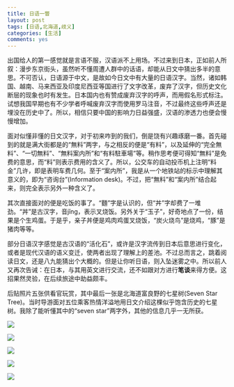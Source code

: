 ```yaml
---
title: 日语一瞥
layout: post
tags: [日语,北海道,歧义]
categories: [生活]
comments: yes
---
```


出国给人的第一感觉就是言语不服，汉语派不上用场。不过来到日本，正如前人所叙：漫步东京街头，虽然听不懂周遭人群中的话语，却能从日文中猜出多半的意思。不可否认，日语源于中文，是故如今日文中有大量的日语汉字。当然，诸如韩国、越南、马来西亚及印度尼西亚等国进行了文字改革，废弃了汉字，但历史文化断层的现象也时有发生。日本国内也有赞成废弃汉字的呼声，而用假名形式标注。试想我国早期也有不少学者呼喊废弃汉字而使用罗马注音，不过最终这些呼声还是埋没在历史中了。所以，相信只要中国的影响力日益强盛，汉语的渗透力也便会慢慢增加。

面对似懂非懂的日文汉字，对于初来咋到的我们，倒是饶有兴趣琢磨一番。首先碰到的就是满大街都是的“無料”两字，与之相反的便是“有料”，以及延伸的“完全無料”、“一切無料”、“無料案内所”和“有料駐車場”等。稍作思考便可得知“無料”是免费的意思，而“料”则表示费用的含义了。所以，公交车的自动投币机上注明“料金”几许，即是表明车费几何。至于“案内所”，我是从一个地铁站的标示中理解其意义的，即为“咨询台”(Information desk)。不过，把“無料”和“案内所”结合起来，则完全表示另外一种含义了。

其次直接面对的便是吃饭的事了。“麵”字是认识的，但“丼”字却费了一堆劲。“丼”是古汉字，音jǐng，表示叉烧饭。另外关于“玉子”，好奇地点了一份，结果是个生鸡蛋。于是乎，亲子丼便是鸡肉鸡蛋叉烧饭，“炭火烧鸟”是烧鸡，“豚”是猪肉等等。

部分日语汉字感觉是古汉语的“活化石”，或许是汉字流传到日本后意思进行变化，或者是现代汉语的语义变迁，使两者出现了理解上的差池。不过总而言之，跳着阅读日文，还是八九能猜出个大概的。但是让你听日语，则入坠迷雾之中。所以前人又再次告诫：在日本，与其用英文进行交流，还不如跟对方进行**笔谈**来得方便。这招果然灵验，在后续旅途中助益颇丰。

后贴照片五张供看官玩赏，其中最后一张是北海道富良野的七星树(Seven Star Tree)。当时导游面对五位乘客热情洋溢地用日文介绍这棵似乎饱含历史的七星树。我除了能听懂其中的“seven star”两字外，其他的信息几乎一无所获。

![](http://sixf.org/files/images/2014/09/kunbu.jpg)

![](http://sixf.org/files/images/2014/09/xiaozi.jpg)

![](http://sixf.org/files/images/2014/09/beida.jpg)

![](http://sixf.org/files/images/2014/09/yinzuo.jpg)

![](http://sixf.org/files/images/2014/09/seven-star-tree.jpg)